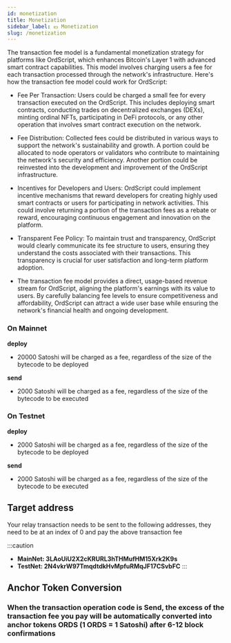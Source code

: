 ```yaml
---
id: monetization 
title: Monetization
sidebar_label: 💴‍ Monetization
slug: /monetization	
---
```



The transaction fee model is a fundamental monetization strategy for platforms like OrdScript, which enhances Bitcoin's Layer 1 with advanced smart contract capabilities. This model involves charging users a fee for each transaction processed through the network's infrastructure. Here's how the transaction fee model could work for OrdScript:

- Fee Per Transaction: Users could be charged a small fee for every transaction executed on the OrdScript. This includes deploying smart contracts, conducting trades on decentralized exchanges (DEXs), minting ordinal NFTs, participating in DeFi protocols, or any other operation that involves smart contract execution on the network.

- Fee Distribution: Collected fees could be distributed in various ways to support the network's sustainability and growth. A portion could be allocated to node operators or validators who contribute to maintaining the network's security and efficiency. Another portion could be reinvested into the development and improvement of the OrdScript infrastructure.

- Incentives for Developers and Users: OrdScript could implement incentive mechanisms that reward developers for creating highly used smart contracts or users for participating in network activities. This could involve returning a portion of the transaction fees as a rebate or reward, encouraging continuous engagement and innovation on the platform.

- Transparent Fee Policy: To maintain trust and transparency, OrdScript would clearly communicate its fee structure to users, ensuring they understand the costs associated with their transactions. This transparency is crucial for user satisfaction and long-term platform adoption.

- The transaction fee model provides a direct, usage-based revenue stream for OrdScript, aligning the platform's earnings with its value to users. By carefully balancing fee levels to ensure competitiveness and affordability, OrdScript can attract a wide user base while ensuring the network's financial health and ongoing development.


### On Mainnet

**deploy** 
- 20000 Satoshi will be charged as a fee, regardless of the size of the bytecode to be deployed

**send** 
- 2000 Satoshi will be charged as a fee, regardless of the size of the bytecode to be executed

### On Testnet

**deploy** 
- 2000 Satoshi will be charged as a fee, regardless of the size of the bytecode to be deployed

**send** 
- 2000 Satoshi will be charged as a fee, regardless of the size of the bytecode to be executed


## Target address
Your relay transaction needs to be sent to the following addresses, they need to be at an index of 0 and pay the above transaction fee

:::caution
- **MainNet: 3LAoUiU2X2cKRURL3hTHMufHM15Xrk2K9s**
- **TestNet: 2N4vkrW97TmqdtdkHvMpfuRMqJF17CSvbFC**
:::


## Anchor Token Conversion

### When the transaction operation code is Send, the excess of the transaction fee you pay will be automatically converted into anchor tokens **ORDS** (1 ORDS = 1 Satoshi) after 6-12 block confirmations